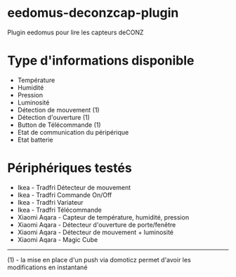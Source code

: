# eedomus-deconzcap-plugin

Plugin eedomus pour lire les capteurs deCONZ

# Type d'informations disponible

* Température
* Humidité
* Pression
* Luminosité
* Détection de mouvement (1)
* Détection d'ouverture (1)
* Button de Télécommande (1)
* Etat de communication du péripérique
* Etat batterie


# Périphériques testés 

* Ikea - Tradfri Détecteur de mouvement
* Ikea - Tradfri Commande On/Off
* Ikea - Tradfri Variateur
* Ikea - Tradfri Télécommande
* Xiaomi Aqara - Capteur de température, humidité, pression
* Xiaomi Aqara - Détecteur d'ouverture de porte/fenêtre
* Xiaomi Aqara - Détecteur de mouvement + luminosité
* Xiaomi Aqara - Magic Cube

***
(1) - la mise en place d'un push via domoticz permet d'avoir les modifications en instantané

